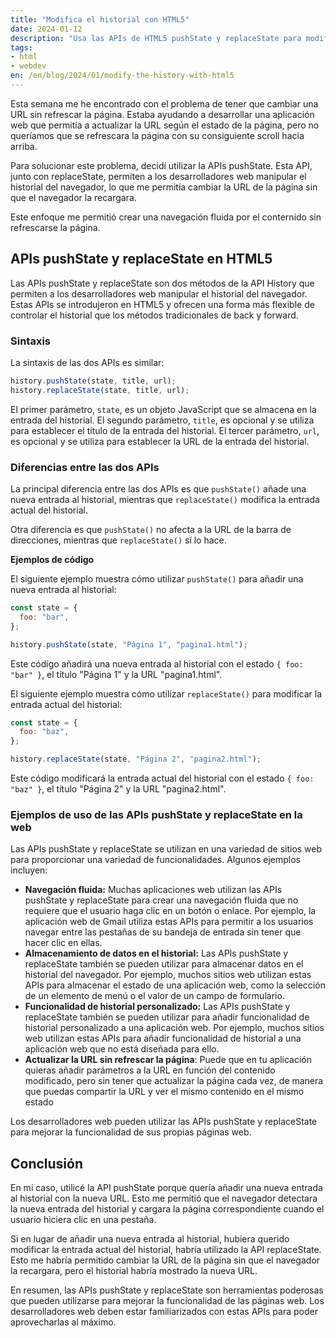 ```yaml
---
title: "Modifica el historial con HTML5"
date: 2024-01-12
description: "Usa las APIs de HTML5 pushState y replaceState para modificar el historial en  tu web"
tags:
- html
- webdev
en: /en/blog/2024/01/modify-the-history-with-html5
---
```


Esta semana me he encontrado con el problema de tener que cambiar una URL sin refrescar la página. Estaba ayudando a desarrollar una aplicación web que permitía a actualizar la URL según el estado de la página, pero no queríamos que se refrescara la página con su consiguiente scroll hacia arriba.

Para solucionar este problema, decidí utilizar la APIs pushState. Esta API, junto con replaceState, permiten a los desarrolladores web manipular el historial del navegador, lo que me permitía cambiar la URL de la página sin que el navegador la recargara.

Este enfoque me permitió crear una navegación fluida por el conternido sin refrescarse la página.

## APIs pushState y replaceState en HTML5

Las APIs pushState y replaceState son dos métodos de la API History que permiten a los desarrolladores web manipular el historial del navegador. Estas APIs se introdujeron en HTML5 y ofrecen una forma más flexible de controlar el historial que los métodos tradicionales de back y forward.

### Sintaxis

La sintaxis de las dos APIs es similar:

```javascript
history.pushState(state, title, url);
history.replaceState(state, title, url);
```

El primer parámetro, `state`, es un objeto JavaScript que se almacena en la entrada del historial. El segundo parámetro, `title`, es opcional y se utiliza para establecer el título de la entrada del historial. El tercer parámetro, `url`, es opcional y se utiliza para establecer la URL de la entrada del historial.

### Diferencias entre las dos APIs

La principal diferencia entre las dos APIs es que `pushState()` añade una nueva entrada al historial, mientras que `replaceState()` modifica la entrada actual del historial.

Otra diferencia es que `pushState()` no afecta a la URL de la barra de direcciones, mientras que `replaceState()` sí lo hace.

**Ejemplos de código**

El siguiente ejemplo muestra cómo utilizar `pushState()` para añadir una nueva entrada al historial:

```javascript
const state = {
  foo: "bar",
};

history.pushState(state, "Página 1", "pagina1.html");
```

Este código añadirá una nueva entrada al historial con el estado `{ foo: "bar" }`, el título "Página 1" y la URL "pagina1.html".

El siguiente ejemplo muestra cómo utilizar `replaceState()` para modificar la entrada actual del historial:

```javascript
const state = {
  foo: "baz",
};

history.replaceState(state, "Página 2", "pagina2.html");
```

Este código modificará la entrada actual del historial con el estado `{ foo: "baz" }`, el título "Página 2" y la URL "pagina2.html".

### Ejemplos de uso de las APIs pushState y replaceState en la web

Las APIs pushState y replaceState se utilizan en una variedad de sitios web para proporcionar una variedad de funcionalidades. Algunos ejemplos incluyen:

- **Navegación fluida:** Muchas aplicaciones web utilizan las APIs pushState y replaceState para crear una navegación fluida que no requiere que el usuario haga clic en un botón o enlace. Por ejemplo, la aplicación web de Gmail utiliza estas APIs para permitir a los usuarios navegar entre las pestañas de su bandeja de entrada sin tener que hacer clic en ellas.
- **Almacenamiento de datos en el historial:** Las APIs pushState y replaceState también se pueden utilizar para almacenar datos en el historial del navegador. Por ejemplo, muchos sitios web utilizan estas APIs para almacenar el estado de una aplicación web, como la selección de un elemento de menú o el valor de un campo de formulario.
- **Funcionalidad de historial personalizado:** Las APIs pushState y replaceState también se pueden utilizar para añadir funcionalidad de historial personalizado a una aplicación web. Por ejemplo, muchos sitios web utilizan estas APIs para añadir funcionalidad de historial a una aplicación web que no está diseñada para ello.
- **Actualizar la URL sin refrescar la página**: Puede que en tu aplicación quieras añadir parámetros a la URL en función del contenido modificado, pero sin tener que actualizar la página cada vez, de manera que puedas compartir la URL y ver el mismo contenido en el mismo estado

Los desarrolladores web pueden utilizar las APIs pushState y replaceState para mejorar la funcionalidad de sus propias páginas web.

## Conclusión

En mi caso, utilicé la API pushState porque quería añadir una nueva entrada al historial con la nueva URL. Esto me permitió que el navegador detectara la nueva entrada del historial y cargara la página correspondiente cuando el usuario hiciera clic en una pestaña.

Si en lugar de añadir una nueva entrada al historial, hubiera querido modificar la entrada actual del historial, habría utilizado la API replaceState. Esto me habría permitido cambiar la URL de la página sin que el navegador la recargara, pero el historial habría mostrado la nueva URL.

En resumen, las APIs pushState y replaceState son herramientas poderosas que pueden utilizarse para mejorar la funcionalidad de las páginas web. Los desarrolladores web deben estar familiarizados con estas APIs para poder aprovecharlas al máximo.
